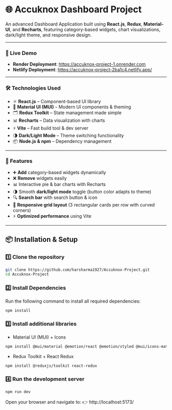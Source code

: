 # 🌐 Accuknox Dashboard Project

An advanced Dashboard Application built using **React.js**, **Redux**, **Material-UI**, and **Recharts**, featuring category-based widgets, chart visualizations, dark/light theme, and responsive design.

---

### 🚀 Live Demo

-   **Render Deployment**: https://accuknox-project-1.onrender.com
-   **Netlify Deployment**: https://accuknox-project-2ba1c4.netlify.app/

---

### 🛠️ Technologies Used

-   ⚛️ **React.js** – Component-based UI library
-   🎨 **Material UI (MUI)** – Modern UI components & theming
-   🗂️ **Redux Toolkit** – State management made simple
-   📊 **Recharts** – Data visualization with charts
-   ⚡ **Vite** – Fast build tool & dev server
-   🌗 **Dark/Light Mode** – Theme switching functionality
-   📦 **Node.js & npm** – Dependency management

---

### 📌 Features

-   ➕ **Add** category-based widgets dynamically
-   ❌ **Remove** widgets easily
-   📊 Interactive pie & bar charts with Recharts
-   🌗 Smooth **dark/light mode** toggle (button color adapts to theme)
-   🔍 **Search bar** with search button & icon
-   🧩 **Responsive grid layout** (3 rectangular cards per row with curved corners)
-   ⚡ **Optimized performance** using Vite

---

## 📦 Installation & Setup

### 1️⃣ Clone the repository
```bash
git clone https://github.com/harsharma1927/Accuknox-Project.git
cd Accuknox-Project
```
### 2️⃣ Install Dependencies

Run the following command to install all required dependencies:
```bash
npm install
```

### 3️⃣ Install additional libraries

- Material UI (MUI) + Icons
```bash
npm install @mui/material @emotion/react @emotion/styled @mui/icons-material
```

- Redux Toolkit + React Redux
```bash
npm install @reduxjs/toolkit react-redux
```
### 4️⃣ Run the development server
```bash
npm run dev
```

Open your browser and navigate to:
👉 http://localhost:5173/
